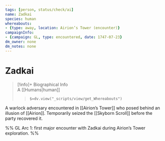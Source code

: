 ```yaml
---
tags: [person, status/check/ai]
name: Zadkai
species: human
whereabouts:
- {type: away, location: Airion’s Tower (encounter)}
campaignInfo:
- {campaign: GL, type: encountered, date: 1747-07-23}
dm_owner: none
dm_notes: none
---
```

# Zadkai
>[!info]+ Biographical Info  
> A [[Humans|human]]  
>> `$=dv.view("_scripts/view/get_Whereabouts")`

A warlock adversary encountered in [[Airion’s Tower]] who posed behind an illusion of [[Airion]]. Temporarily seized the [[Skyborn Scroll]] before the party recovered it.

%%
GL Arc 1: first major encounter with Zadkai during Airion’s Tower exploration.
%%
